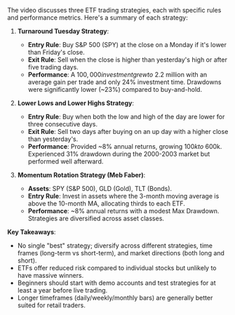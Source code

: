 The video discusses three ETF trading strategies, each with specific rules and performance metrics. Here's a summary of each strategy:

1. **Turnaround Tuesday Strategy**:
   - **Entry Rule**: Buy S&P 500 (SPY) at the close on a Monday if it's lower than Friday's close.
   - **Exit Rule**: Sell when the close is higher than yesterday's high or after five trading days.
   - **Performance**: A $100,000 investment grew to ~$2.2 million with an average gain per trade and only 24% investment time. Drawdowns were significantly lower (~23%) compared to buy-and-hold.

2. **Lower Lows and Lower Highs Strategy**:
   - **Entry Rule**: Buy when both the low and high of the day are lower for three consecutive days.
   - **Exit Rule**: Sell two days after buying on an up day with a higher close than yesterday's.
   - **Performance**: Provided ~8% annual returns, growing $100k to ~$600k. Experienced 31% drawdown during the 2000-2003 market but performed well afterward.

3. **Momentum Rotation Strategy (Meb Faber)**:
   - **Assets**: SPY (S&P 500), GLD (Gold), TLT (Bonds).
   - **Entry Rule**: Invest in assets where the 3-month moving average is above the 10-month MA, allocating thirds to each ETF.
   - **Performance**: ~8% annual returns with a modest Max Drawdown. Strategies are diversified across asset classes.

**Key Takeaways**:
- No single "best" strategy; diversify across different strategies, time frames (long-term vs short-term), and market directions (both long and short).
- ETFs offer reduced risk compared to individual stocks but unlikely to have massive winners.
- Beginners should start with demo accounts and test strategies for at least a year before live trading.
- Longer timeframes (daily/weekly/monthly bars) are generally better suited for retail traders.
